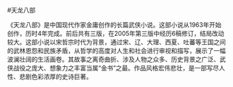 #天龙八部


《天龙八部》是中国现代作家金庸创作的长篇武侠小说。这部小说从1963年开始创作，历时4年完成。前后共有三版，在2005年第三版中经历6稿修订，结局改动较大。这部小说以宋哲宗时代为背景，通过宋、辽、大理、西夏、吐蕃等王国之间的武林恩怨和民族矛盾，从哲学的高度对人生和社会进行审视和描写，展示了一幅波澜壮阔的生活画卷。其故事之离奇曲折、涉及人物之众多、历史背景之广泛、武侠战役之庞大、想象力之丰富当属“金书”之最。作品风格宏伟悲壮，是一部写尽人性、悲剧色彩浓厚的史诗巨著。

